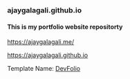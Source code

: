 ### ajaygalagali.github.io

#### This is my portfolio website repositorty

https://ajaygalagali.me/

https://ajaygalagali.github.io

Template Name: [DevFolio](https://bootstrapmade.com/devfolio-bootstrap-portfolio-html-template/)
